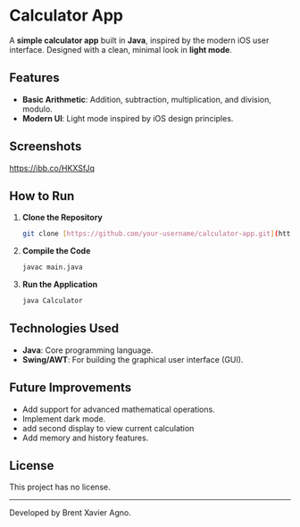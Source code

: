 # Calculator App

A **simple calculator app** built in **Java**, inspired by the modern iOS user interface. Designed with a clean, minimal look in **light mode**.

## Features
- **Basic Arithmetic**: Addition, subtraction, multiplication, and division, modulo.
- **Modern UI**: Light mode inspired by iOS design principles.

## Screenshots
https://ibb.co/HKXSfJq

## How to Run
1. **Clone the Repository**
   ```bash
   git clone [https://github.com/your-username/calculator-app.git](https://github.com/xvrgn/Calculator.git)
   ```
2. **Compile the Code**
   ```bash
   javac main.java
   ```
3. **Run the Application**
   ```bash
   java Calculator
   ```

## Technologies Used
- **Java**: Core programming language.
- **Swing/AWT**: For building the graphical user interface (GUI).

## Future Improvements
- Add support for advanced mathematical operations.
- Implement dark mode.
- add second display to view current calculation
- Add memory and history features.

## License
This project has no license.

---

Developed by Brent Xavier Agno.
